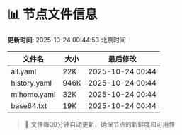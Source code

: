# 📊 节点文件信息

**更新时间**: 2025-10-24 00:44:53 北京时间

| 文件名 | 大小 | 最后修改 |
|--------|------|----------|
| all.yaml | 22K | 2025-10-24 00:44 |
| history.yaml | 946K | 2025-10-24 00:44 |
| mihomo.yaml | 32K | 2025-10-24 00:44 |
| base64.txt | 19K | 2025-10-24 00:44 |

> 🔄 文件每30分钟自动更新，确保节点的新鲜度和可用性
